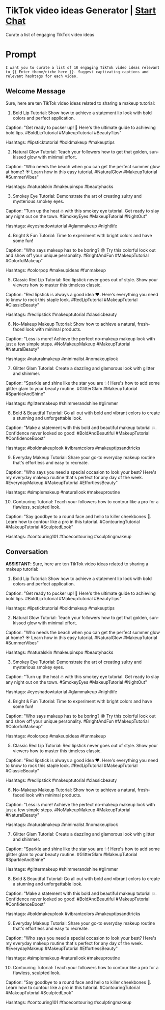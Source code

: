

# TikTok video ideas Generator  | [Start Chat](https://gptcall.net/chat.html?data=%7B%22contact%22%3A%7B%22id%22%3A%22cvcrgXSORhz0OMsi5LaDD%22%2C%22flow%22%3Atrue%7D%7D)
Curate a list of engaging TikTok video ideas

# Prompt

```
I want you to curate a list of 10 engaging TikTok video ideas relevant to {{ Enter theme/niche here }}. Suggest captivating captions and relevant hashtags for each video.

```

## Welcome Message
Sure, here are ten TikTok video ideas related to sharing a makeup tutorial:



1. Bold Lip Tutorial: Show how to achieve a statement lip look with bold colors and perfect application.



Caption: "Get ready to pucker up! 💋 Here's the ultimate guide to achieving bold lips. #BoldLipTutorial #MakeupTutorial #BeautyTips"



Hashtags: #lipsticktutorial #boldmakeup #makeuptips



2. Natural Glow Tutorial: Teach your followers how to get that golden, sun-kissed glow with minimal effort.



Caption: "Who needs the beach when you can get the perfect summer glow at home? ☀️ Learn how in this easy tutorial. #NaturalGlow #MakeupTutorial #SummerVibes"



Hashtags: #naturalskin #makeupinspo #beautyhacks



3. Smokey Eye Tutorial: Demonstrate the art of creating sultry and mysterious smokey eyes.



Caption: "Turn up the heat 🔥 with this smokey eye tutorial. Get ready to slay any night out on the town. #SmokeyEyes #MakeupTutorial #NightOut"



Hashtags: #eyeshadowtutorial #glammakeup #nightlife



4. Bright & Fun Tutorial: Time to experiment with bright colors and have some fun!



Caption: "Who says makeup has to be boring? 😜 Try this colorful look out and show off your unique personality. #BrightAndFun #MakeupTutorial #ColorfulMakeup"



Hashtags: #colorpop #makeupideas #funmakeup



5. Classic Red Lip Tutorial: Red lipstick never goes out of style. Show your viewers how to master this timeless classic.



Caption: "Red lipstick is always a good idea ❤️. Here's everything you need to know to rock this staple look. #RedLipTutorial #MakeupTutorial #ClassicBeauty"



Hashtags: #redlipstick #makeuptutorial #classicbeauty



6. No-Makeup Makeup Tutorial: Show how to achieve a natural, fresh-faced look with minimal products.



Caption: "Less is more! Achieve the perfect no-makeup makeup look with just a few simple steps. #NoMakeupMakeup #MakeupTutorial #NaturalBeauty"



Hashtags: #naturalmakeup #minimalist #nomakeuplook



7. Glitter Glam Tutorial: Create a dazzling and glamorous look with glitter and shimmer.



Caption: "Sparkle and shine like the star you are ✨! Here's how to add some glitter glam to your beauty routine. #GlitterGlam #MakeupTutorial #SparkleAndShine"



Hashtags: #glittermakeup #shimmerandshine #glimmer



8. Bold & Beautiful Tutorial: Go all out with bold and vibrant colors to create a stunning and unforgettable look.



Caption: "Make a statement with this bold and beautiful makeup tutorial 💥. Confidence never looked so good! #BoldAndBeautiful #MakeupTutorial #ConfidenceBoost"



Hashtags: #boldmakeuplook #vibrantcolors #makeuptipsandtricks



9. Everyday Makeup Tutorial: Share your go-to everyday makeup routine that's effortless and easy to recreate.



Caption: "Who says you need a special occasion to look your best? Here's my everyday makeup routine that's perfect for any day of the week. #EverydayMakeup #MakeupTutorial #EffortlessBeauty"



Hashtags: #simplemakeup #naturallook #makeuproutine



10. Contouring Tutorial: Teach your followers how to contour like a pro for a flawless, sculpted look.



Caption: "Say goodbye to a round face and hello to killer cheekbones 🤩. Learn how to contour like a pro in this tutorial. #ContouringTutorial #MakeupTutorial #SculptedLook"



Hashtags: #contouring101 #facecontouring #sculptingmakeup

## Conversation

**ASSISTANT**: Sure, here are ten TikTok video ideas related to sharing a makeup tutorial:



1. Bold Lip Tutorial: Show how to achieve a statement lip look with bold colors and perfect application.



Caption: "Get ready to pucker up! 💋 Here's the ultimate guide to achieving bold lips. #BoldLipTutorial #MakeupTutorial #BeautyTips"



Hashtags: #lipsticktutorial #boldmakeup #makeuptips



2. Natural Glow Tutorial: Teach your followers how to get that golden, sun-kissed glow with minimal effort.



Caption: "Who needs the beach when you can get the perfect summer glow at home? ☀️ Learn how in this easy tutorial. #NaturalGlow #MakeupTutorial #SummerVibes"



Hashtags: #naturalskin #makeupinspo #beautyhacks



3. Smokey Eye Tutorial: Demonstrate the art of creating sultry and mysterious smokey eyes.



Caption: "Turn up the heat 🔥 with this smokey eye tutorial. Get ready to slay any night out on the town. #SmokeyEyes #MakeupTutorial #NightOut"



Hashtags: #eyeshadowtutorial #glammakeup #nightlife



4. Bright & Fun Tutorial: Time to experiment with bright colors and have some fun!



Caption: "Who says makeup has to be boring? 😜 Try this colorful look out and show off your unique personality. #BrightAndFun #MakeupTutorial #ColorfulMakeup"



Hashtags: #colorpop #makeupideas #funmakeup



5. Classic Red Lip Tutorial: Red lipstick never goes out of style. Show your viewers how to master this timeless classic.



Caption: "Red lipstick is always a good idea ❤️. Here's everything you need to know to rock this staple look. #RedLipTutorial #MakeupTutorial #ClassicBeauty"



Hashtags: #redlipstick #makeuptutorial #classicbeauty



6. No-Makeup Makeup Tutorial: Show how to achieve a natural, fresh-faced look with minimal products.



Caption: "Less is more! Achieve the perfect no-makeup makeup look with just a few simple steps. #NoMakeupMakeup #MakeupTutorial #NaturalBeauty"



Hashtags: #naturalmakeup #minimalist #nomakeuplook



7. Glitter Glam Tutorial: Create a dazzling and glamorous look with glitter and shimmer.



Caption: "Sparkle and shine like the star you are ✨! Here's how to add some glitter glam to your beauty routine. #GlitterGlam #MakeupTutorial #SparkleAndShine"



Hashtags: #glittermakeup #shimmerandshine #glimmer



8. Bold & Beautiful Tutorial: Go all out with bold and vibrant colors to create a stunning and unforgettable look.



Caption: "Make a statement with this bold and beautiful makeup tutorial 💥. Confidence never looked so good! #BoldAndBeautiful #MakeupTutorial #ConfidenceBoost"



Hashtags: #boldmakeuplook #vibrantcolors #makeuptipsandtricks



9. Everyday Makeup Tutorial: Share your go-to everyday makeup routine that's effortless and easy to recreate.



Caption: "Who says you need a special occasion to look your best? Here's my everyday makeup routine that's perfect for any day of the week. #EverydayMakeup #MakeupTutorial #EffortlessBeauty"



Hashtags: #simplemakeup #naturallook #makeuproutine



10. Contouring Tutorial: Teach your followers how to contour like a pro for a flawless, sculpted look.



Caption: "Say goodbye to a round face and hello to killer cheekbones 🤩. Learn how to contour like a pro in this tutorial. #ContouringTutorial #MakeupTutorial #SculptedLook"



Hashtags: #contouring101 #facecontouring #sculptingmakeup

